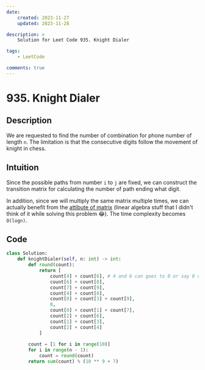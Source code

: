 ```yaml
---
date:
    created: 2023-11-27
    updated: 2023-11-28

description: >
	Solution for Leet Code 935. Knight Dialer

tags:
    - LeetCode

comments: true
---
```

# 935. Knight Dialer

## Description

We are requested to find the number of combination for phone number of length `n`. The limitation is that the consecutive digits follow the movement of knight in chess.

## Intuition

Since the possible paths from number `i` to `j` are fixed, we can construct the transition matrix for calculating the number of path ending what digit.

In addition, since we will multiply the same matrix multiple times, we can actually benefit from the [attibute of matrix](https://leetcode.com/problems/knight-dialer/solutions/189252/o-logn/?envType=daily-question&envId=2023-11-27) (linear algebra stuff that I didn't think of it while solving this problem 😂). The time complexity becomes `O(logn)`.

## Code

```python
class Solution:
    def knightDialer(self, n: int) -> int:
        def round(count):
            return [
                count[4] + count[6], # 4 and 6 can goes to 0 or say 0 came from 4 or 6
                count[6] + count[8],
                count[7] + count[9],
                count[4] + count[8],
                count[0] + count[3] + count[9],
                0,
                count[0] + count[1] + count[7],
                count[2] + count[6],
                count[1] + count[3],
                count[2] + count[4]
            ]
        
        count = [1 for i in range(10)]
        for i in range(n - 1):
            count = round(count)
        return sum(count) % (10 ** 9 + 7)
```